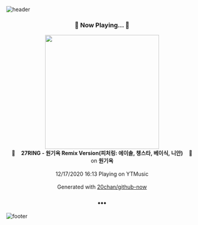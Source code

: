 ![header](https://capsule-render.vercel.app/api?type=wave&height=170&section=header&text=Hi.%20I'm%20SHIFT&fontColor=090707&fontAlignX=45&fontAlignY=65&fontSize=100)

<h3 align="center">🎵 Now Playing... 🎵</h3>
<p align="center">
  <a href="https://music.youtube.com/channel/UCeJeerVZd1y88NW65OjVFRQ">
    <img width="300" src="https://lh3.googleusercontent.com/brOzbgyNZkHGjSFt7_yBtOxIJQjWB4II5kDUilK5HUFSEROlWQtsn1k9EykaXTyfON9IYddnPFBwNHQu">
  </a>
  <br>
  🎵&nbsp&nbsp&nbsp <b>27RING - 원기옥 Remix Version(피처링: 에이솔, 챙스타, 베이식, 니안)</b> &nbsp&nbsp&nbsp🎵
  <br>
  on <b>원기옥</b>
  
  <br />
  <br />
  12/17/2020 16:13 Playing on YTMusic
  <br />
  <br />
  Generated with <a href="https://github.com/20chan/github-now">20chan/github-now</a>
</p>

<h3 align="center">•••</h3>

![footer](https://capsule-render.vercel.app/api?type=wave&height=150&section=footer)
